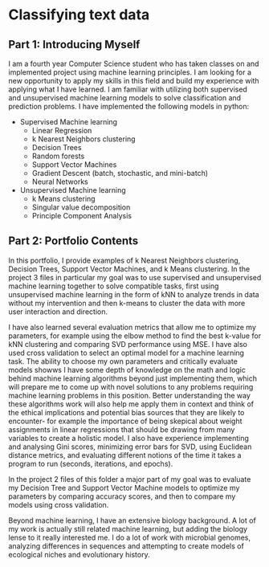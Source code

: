 # Classifying text data

## Part 1: Introducing Myself  

I am a fourth year Computer Science student who has taken classes on and implemented project using machine learning principles. I am looking for a new opportunity to apply my skills in this field and build my experience with applying what I have learned. 
I am familiar with utilizing both supervised and unsupervised machine learning models to solve classification and prediction problems. I have implemented the following models in python:
* Supervised Machine learning
  - Linear Regression 
  - k Nearest Neighbors clustering
  - Decision Trees
  - Random forests
  - Support Vector Machines
  - Gradient Descent (batch, stochastic, and mini-batch)
  - Neural Networks
* Unsupervised Machine learning
  - k Means clustering
  - Singular value decomposition
  - Principle Component Analysis
 
 
## Part 2: Portfolio Contents

In this portfolio, I provide examples of k Nearest Neighbors clustering, Decision Trees, Support Vector Machines, and k Means clustering. In the project 3 files in particular my goal was to use supervised and unsupervised machine learning together to solve compatible tasks, first using unsupervised machine learning in the form of kNN to analyze trends in data without my intervention and then k-means to cluster the data with more user interaction and direction. 
  
  I have also learned several evaluation metrics that allow me to optimize my parameters, for example using the elbow method to find the best k-value for kNN clustering and comparing SVD performance using MSE. I have also used cross validation to select an optimal model for a machine learning task. The ability to choose my own parameters and critically evaluate models showws I have some depth of knowledge on the math and logic behind machine learning algorithms beyond just implementing them, which will prepare me to come up with novel solutions to any problems requiring machine learning problems in this position. Better understanding the way these algorithms work will also help me apply them in context and think of the ethical implications and potential bias sources that they are likely to encounter- for example the importance of being skepical about weight assignments in linear regressions that should be drawing from many variables to create a holistic model. I also have experience implementing and analysing Gini scores, minimizing error bars for SVD, using Euclidean distance metrics, and evaluating different notions of the time it takes a program to run (seconds, iterations, and epochs). 
  
In the project 2 files of this folder a major part of my goal was to evaluate my Decision Tree and Support Vector Machine models to optimize my parameters by comparing accuracy scores, and then to compare my models using cross validation. 

Beyond machine learning, I have an extensive biology background. A lot of my work is actually still related machine learning, but adding the biology lense to it really interested me. I do a lot of work with microbial genomes, analyzing differences in sequences and attempting to create models of ecological niches and evolutionary history.

 
